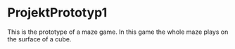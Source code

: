 # ProjektPrototyp1

This is the prototype of a maze game. In this game the whole maze plays on the surface of a cube.
